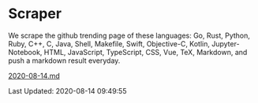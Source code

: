 # Scraper

We scrape the github trending page of these languages: Go, Rust, Python, Ruby, C++, C, Java, Shell, Makefile, Swift, Objective-C, Kotlin, Jupyter-Notebook, HTML, JavaScript, TypeScript, CSS, Vue, TeX, Markdown, and push a markdown result everyday.

[2020-08-14.md](https://github.com/yangwenmai/github-trending-backup/blob/master/2020-08-14.md)

Last Updated: 2020-08-14 09:49:55